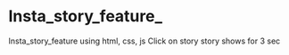 # Insta_story_feature_
Insta_story_feature using html, css, js   Click on story story shows for 3 sec

